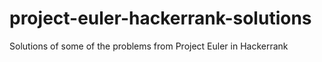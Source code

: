 # project-euler-hackerrank-solutions
Solutions of some of the problems from Project Euler in Hackerrank
